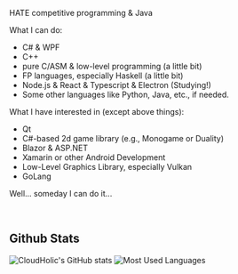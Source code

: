 HATE competitive programming & Java

What I can do:
  - C# & WPF
  - C++
  - pure C/ASM & low-level programming (a little bit)
  - FP languages, especially Haskell (a little bit)
  - Node.js & React & Typescript & Electron (Studying!)
  - Some other languages like Python, Java, etc., if needed.

What I have interested in (except above things):
  - Qt
  - C#-based 2d game library (e.g., Monogame or Duality)
  - Blazor & ASP.NET
  - Xamarin or other Android Development
  - Low-Level Graphics Library, especially Vulkan
  - GoLang

Well... someday I can do it...

<br/>

Github Stats
------------

![CloudHolic's GitHub stats](https://github-readme-stats.vercel.app/api?username=CloudHolic&count_private=true&show_icons=true)
![Most Used Languages](https://github-readme-stats.vercel.app/api/top-langs/?username=CloudHolic&langs_count=10&&layout=compact)
